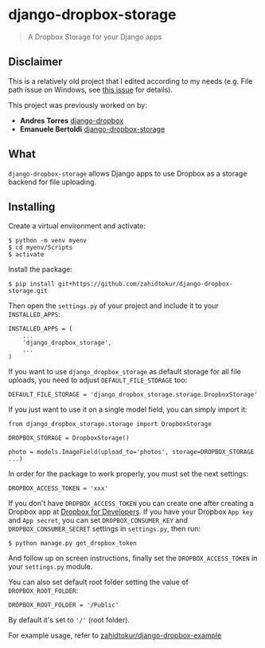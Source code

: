 
# django-dropbox-storage

> A Dropbox Storage for your Django apps

## Disclaimer 
This is a relatively old project that I edited according to my needs (e.g. File path issue on Windows, see [this issue](https://github.com/zuck/django-dropbox-storage/issues/1) for details). 

This project was previously worked on by:

* **Andres Torres** [django-dropbox](https://github.com/andres-torres-marroquin/django-dropbox)
* **Emanuele Bertoldi** [django-dropbox-storage](https://github.com/zuck/django-dropbox-storage)


## What

`django-dropbox-storage` allows Django apps to use Dropbox as a storage backend for file uploading.

## Installing

Create a virtual environment and activate:
```
$ python -m venv myenv
$ cd myenv/Scripts
$ activate
```

Install the package:
```
$ pip install git+https://github.com/zahidtokur/django-dropbox-storage.git
```

Then open the `settings.py` of your project and include it to your `INSTALLED_APPS`:

```
INSTALLED_APPS = (
    ...
    'django_dropbox_storage',
    ...
)
```

If you want to use `django_dropbox_storage` as default storage for all file uploads, you need to adjust `DEFAULT_FILE_STORAGE` too:

```
DEFAULT_FILE_STORAGE = 'django_dropbox_storage.storage.DropboxStorage'
```

If you just want to use it on a single model field, you can simply import it:

```
from django_dropbox_storage.storage import DropboxStorage

DROPBOX_STORAGE = DropboxStorage()

photo = models.ImageField(upload_to='photos', storage=DROPBOX_STORAGE ...)
```

In order for the package to work properly, you must set the next settings:

```
DROPBOX_ACCESS_TOKEN = 'xxx'
```

If you don't have `DROPBOX_ACCESS_TOKEN` you can create one after creating a Dropbox app at [Dropbox for Developers](https://www.dropbox.com/developers).
If you have your Dropbox `App key` and `App secret`, you can set `DROPBOX_CONSUMER_KEY` and `DROPBOX_CONSUMER_SECRET` settings in `settings.py`, then run:

```
$ python manage.py get_dropbox_token
```

And follow up on screen instructions, finally set the `DROPBOX_ACCESS_TOKEN` in your `settings.py` module.

You can also set default root folder setting the value of `DROPBOX_ROOT_FOLDER`:

```
DROPBOX_ROOT_FOLDER = '/Public'
```

By default it's set to `'/'` (root folder).

For example usage, refer to [zahidtokur/django-dropbox-example](https://github.com/zahidtokur/django-dropbox-example)
